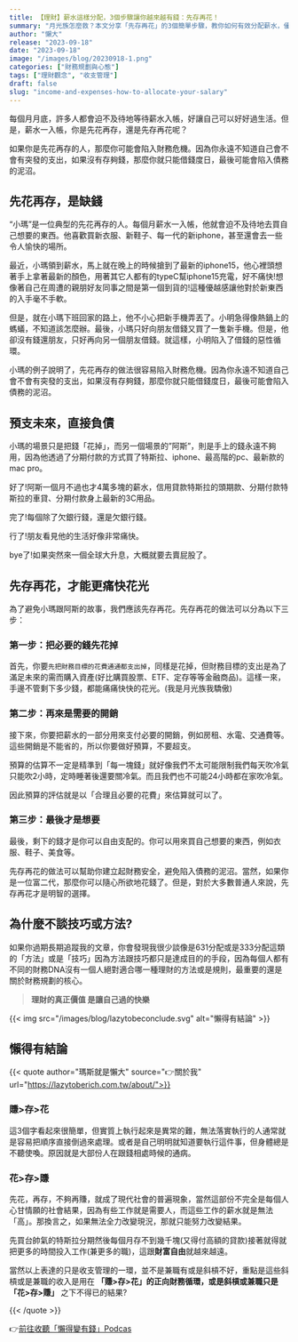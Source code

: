 ```yaml
---
title: 【理財】薪水這樣分配，3個步驟讓你越來越有錢：先存再花！
summary: "月光族怎麼救？本文分享「先存再花」的3個簡單步驟，教你如何有效分配薪水，優先滿足儲蓄和投資目標，讓你擺脫財務焦慮，安心享受生活，成為金錢的主人。"
author: "懶大"
release: "2023-09-18"
date: "2023-09-18"
image: "/images/blog/20230918-1.png"
categories: ["財務規劃與心態"]
tags: ["理財觀念", "收支管理"]
draft: false
slug: "income-and-expenses-how-to-allocate-your-salary"
---
```


每個月月底，許多人都會迫不及待地等待薪水入帳，好讓自己可以好好過生活。但是，薪水一入帳，你是先花再存，還是先存再花呢？

如果你是先花再存的人，那麼你可能會陷入財務危機。因為你永遠不知道自己會不會有突發的支出，如果沒有存夠錢，那麼你就只能借錢度日，最後可能會陷入債務的泥沼。

## 先花再存，是缺錢

“小瑪”是一位典型的先花再存的人。每個月薪水一入帳，他就會迫不及待地去買自己想要的東西。他喜歡買新衣服、新鞋子、每一代的新iphone，甚至還會去一些令人愉快的場所。

最近，小瑪領到薪水，馬上就在晚上的時候搶到了最新的iphone15，他心裡頭想著手上拿著最新的顏色，用著其它人都有的typeC幫iphone15充電，好不痛快!想像著自己在周遭的親朋好友同事之間是第一個到貨的!這種優越感讓他對於新東西的入手毫不手軟。

但是，就在小瑪下班回家的路上，他不小心把新手機弄丟了。小明急得像熱鍋上的螞蟻，不知道該怎麼辦。最後，小瑪只好向朋友借錢又買了一隻新手機。但是，他卻沒有錢還朋友，只好再向另一個朋友借錢。就這樣，小明陷入了借錢的惡性循環。

小瑪的例子說明了，先花再存的做法很容易陷入財務危機。因為你永遠不知道自己會不會有突發的支出，如果沒有存夠錢，那麼你就只能借錢度日，最後可能會陷入債務的泥沼。

## 預支未來，直接負債

小瑪的場景只是把錢「花掉」，而另一個場景的”阿斯”，則是手上的錢永遠不夠用，因為他透過了分期付款的方式買了特斯拉、iphone、最高階的pc、最新款的mac pro。

好了!阿斯一個月不過也才4萬多塊的薪水，信用貸款特斯拉的頭期款、分期付款特斯拉的車貸、分期付款身上最新的3C用品。

完了!每個除了欠銀行錢，還是欠銀行錢。

行了!朋友看見他的生活好像非常痛快。

bye了!如果突然來一個全球大升息，大概就要去賣屁股了。

## 先存再花，才能更痛快花光

為了避免小瑪跟阿斯的故事，我們應該先存再花。先存再花的做法可以分為以下三步：

### 第一步：把必要的錢先花掉

首先，你要`先把財務目標的花費通通都支出掉`，同樣是花掉，但財務目標的支出是為了滿足未來的需而購入資產(好比購買股票、ETF、定存等等金融商品)。這樣一來，手邊不管剩下多少錢，都能痛痛快快的花光。(我是月光族我驕傲)

### 第二步：再來是需要的開銷

接下來，你要把薪水的一部分用來支付必要的開銷，例如房租、水電、交通費等。這些開銷是不能省的，所以你要做好預算，不要超支。

預算的估算不一定是精準到「每一塊錢」就好像我們不太可能限制我們每天吹冷氣只能吹2小時，定時睡著後還要關冷氣。而且我們也不可能24小時都在家吹冷氣。

因此預算的評估就是以「合理且必要的花費」來估算就可以了。

### 第三步：最後才是想要

最後，剩下的錢才是你可以自由支配的。你可以用來買自己想要的東西，例如衣服、鞋子、美食等。

先存再花的做法可以幫助你建立起財務安全，避免陷入債務的泥沼。當然，如果你是一位富二代，那麼你可以隨心所欲地花錢了。但是，對於大多數普通人來說，先存再花才是明智的選擇。

## 為什麼不談技巧或方法?

如果你過期長期追蹤我的文章，你會發現我很少談像是631分配或是333分配這類的「方法」或是「技巧」因為方法跟技巧都只是達成目的的手段，因為每個人都有不同的財務DNA沒有一個人絕對適合哪一種理財的方法或是規則，最重要的還是關於財務規劃的核心。

> **理財的真正價值 是讓自己過的快樂**

{{< img src="/images/blog/lazytobeconclude.svg" alt="懶得有結論" >}}

## 懶得有結論

{{< quote author="瑪斯就是懶大" source="👉關於我" url="https://lazytoberich.com.tw/about/">}}

### 賺>存>花

這3個字看起來很簡單，但實質上執行起來是異常的難，無法落實執行的人通常就是容易把順序直接倒過來處理。或者是自己明明就知道要執行這件事，但身體總是不聽使喚。原因就是大部份人在跟錢相處時候的通病。

### 花>存>賺

先花，再存，不夠再賺，就成了現代社會的普遍現象，當然這部份不完全是每個人心甘情願的社會結果，因為有些工作就是需要人，而這些工作的薪水就是無法「高」。那換言之，如果無法全力改變現況，那就只能努力改變結果。

先買台帥氣的特斯拉分期然後每個月存不到幾千塊(又得付高額的貸款)接著就得就把更多的時間投入工作(兼更多的職)，這跟**財富自由**就越來越遠。

當然以上表達的只是收支管理的一環，並不是兼職有或是斜槓不好，重點是這些斜槓或是兼職的收入是用在 **「賺>存>花」的正向財務循環，或是斜槓或兼職只是「花>存>賺」** 之下不得已的結果?

{{< /quote >}}

👉[前往收聽「懶得變有錢」Podcas](https://solink.soundon.fm/lazytoberich)
